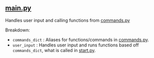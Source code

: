 [main.py](../../main/main.py)
-
Handles user input and calling functions from [commands.py](commands.md)

Breakdown: <br>
- `commands_dict` : Aliases for functions/commands in [commands.py](commands.md).
- `user_input` : Handles user input and runs functions based off `commands_dict`, what is called in [start.py](start.md).
